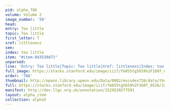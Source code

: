 ```yaml
---
pid: alpha_766
volume: Volume 2
image_number: '59'
head: 
entry: Too little
topic: Too little
first_letter: T
xref: littleness
see: 
index: too little
item: "#item-0d3530d71"
unparsed: 
line: 'Entry: Too little|Topic: Too little|Xref: littleness|Index: too little|#item-0d3530d71'
full_image: https://stacks.stanford.edu/image/iiif/fm855tg5659%2F1607_0526/full/full/0/default.jpg
order: '766'
thumbnail: http://openn.library.upenn.edu/Data/0002/mscodex726/data/thumb/1607_0526_thumb.jpg
full: https://stacks.stanford.edu/image/iiif/fm855tg5659%2F1607_0526/327,2481,3057,250/full/0/default.jpg
manifest: http://dev.llgc.org.uk/annotation/1529520277591
layout: alpha_item
collection: alpha5
---
```

